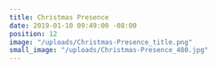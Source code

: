 ```yaml
---
title: Christmas Presence
date: 2019-01-10 09:49:00 -08:00
position: 12
image: "/uploads/Christmas-Presence_title.png"
small_image: "/uploads/Christmas-Presence_480.jpg"
---
```


